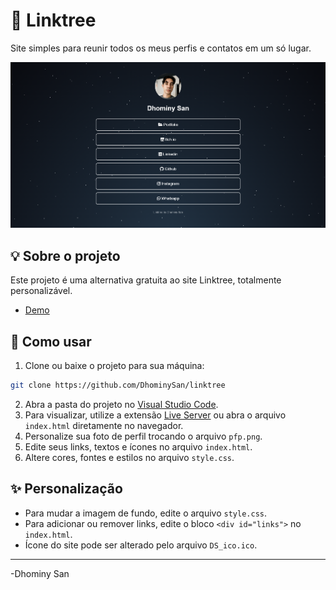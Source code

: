 # 🌲 Linktree

Site simples para reunir todos os meus perfis e contatos em um só lugar.

![screenshot](screenshot.png)

## 💡 Sobre o projeto

Este projeto é uma alternativa gratuita ao site Linktree, totalmente personalizável.

- [Demo](https://dhominy-portfolio.netlify.app)

## 🚀 Como usar

1. Clone ou baixe o projeto para sua máquina:
```bash
git clone https://github.com/DhominySan/linktree
```
2. Abra a pasta do projeto no [Visual Studio Code](https://code.visualstudio.com/).
3. Para visualizar, utilize a extensão [Live Server](https://marketplace.visualstudio.com/items?itemName=ritwickdey.LiveServer) ou abra o arquivo `index.html` diretamente no navegador.
4. Personalize sua foto de perfil trocando o arquivo `pfp.png`.
5. Edite seus links, textos e ícones no arquivo `index.html`.
6. Altere cores, fontes e estilos no arquivo `style.css`.

## ✨ Personalização
- Para mudar a imagem de fundo, edite o arquivo `style.css`.
- Para adicionar ou remover links, edite o bloco `<div id="links">` no `index.html`.
- Ícone do site pode ser alterado pelo arquivo `DS_ico.ico`.

---

-Dhominy San

